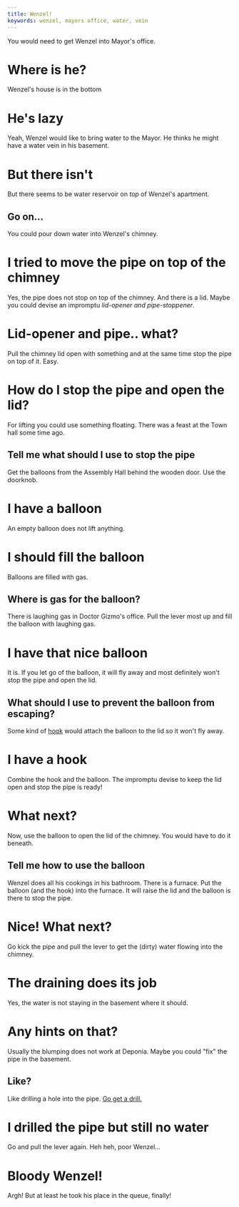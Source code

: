 ```yaml
---
title: Wenzel!
keywords: wenzel, mayors office, water, vein
---
```


You would need to get Wenzel into Mayor's office.

# Where is he?
Wenzel's house is in the bottom

# He's lazy
Yeah, Wenzel would like to bring water to the Mayor. He thinks he might have a water vein in his basement.

# But there isn't
But there seems to be water reservoir on _top_ of Wenzel's apartment.

## Go on...
You could pour down water into Wenzel's chimney.

# I tried to move the pipe on top of the chimney
Yes, the pipe does not stop on top of the chimney. And there is a lid.
Maybe you could devise an impromptu _lid-opener and pipe-stoppener_.

# Lid-opener and pipe.. what?
Pull the chimney lid open with something and at the same time stop the pipe on top of it. Easy.

# How do I stop the pipe and open the lid?
For lifting you could use something floating. There was a feast at the Town hall some time ago.

## Tell me what should I use to stop the pipe
Get the balloons from the Assembly Hall behind the wooden door. Use the doorknob.

# I have a balloon
An empty balloon does not lift anything.

# I should fill the balloon
Balloons are filled with gas.

## Where is gas for the balloon?
There is laughing gas in Doctor Gizmo's office. Pull the lever most up and fill the balloon with laughing gas.

# I have that nice balloon
It is. If you let go of the balloon, it will fly away and most definitely won't stop the pipe and open the lid.

## What should I use to prevent the balloon from escaping?
Some kind of [hook](hook.md) would attach the balloon to the lid so it won't fly away.

# I have a hook
Combine the hook and the balloon. The impromptu devise to keep the lid open and stop the pipe is ready!

# What next?
Now, use the balloon to open the lid of the chimney. You would have to do it beneath. 

## Tell me how to use the balloon
Wenzel does all his cookings in his bathroom.
There is a furnace. Put the balloon (and the hook) into the furnace.
It will raise the lid and the balloon is there to stop the pipe.

# Nice! What next?
Go kick the pipe and pull the lever to get the (dirty) water flowing into the chimney.

# The draining does its job
Yes, the water is not staying in the basement where it should.

# Any hints on that?
Usually the blumping does not work at Deponia. Maybe you could "fix" the pipe in the basement.

## Like?
Like drilling a hole into the pipe. [Go get a drill.](../drill.md)

# I drilled the pipe but still no water
Go and pull the lever again. Heh heh, poor Wenzel...

# Bloody Wenzel!
Argh! But at least he took his place in the queue, finally!
